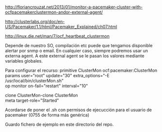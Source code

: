 http://floriancrouzat.net/2013/01/monitor-a-pacemaker-cluster-with-ocfpacemakerclustermon-andor-external-agent/

http://clusterlabs.org/doc/en-US/Pacemaker/1.1/html/Pacemaker_Explained/ch07.html

http://linux.die.net/man/7/ocf_heartbeat_clustermon


Depende de nuestro SO, compilación etc puede que tengamos disponible alertar por snmp o email.
En cualquier caso, siempre podremos usar un externa agent.
A este external agent se le pasan los valores mediante variables globales.

Para configurar el recurso:
primitive ClusterMon ocf:pacemaker:ClusterMon \
       params user="root" update="30" extra_options="-E /usr/local/bin/clusterMon.sh" \
       op monitor on-fail="restart" interval="10"

clone ClusterMon-clone ClusterMon \
       meta target-role="Started"

Acordarse de poner el .sh con permisos de ejecucción para el usuario de pacemaker (0755 de forma más genérica)

Guardo fichero de ejemplo en este directorio del repo.
